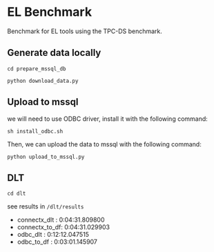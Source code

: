 
# EL Benchmark

Benchmark for EL tools using the TPC-DS benchmark.

## Generate data locally

`cd prepare_mssql_db`

```
python download_data.py
```


## Upload to mssql

we will need to use ODBC driver, install it with the following command:

```
sh install_odbc.sh
```

Then, we can upload the data to mssql with the following command:

```
python upload_to_mssql.py
```


## DLT

`cd dlt`

see results in `/dlt/results`

- connectx_dlt : 0:04:31.809800
- connectx_to_df: 0:04:31.029903
- odbc_dlt     : 0:12:12.047515
- odbc_to_df   : 0:03:01.145907